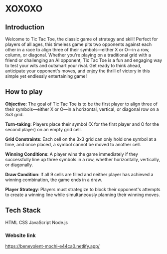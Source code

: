 # XOXOXO



## Introduction
Welcome to Tic Tac Toe, the classic game of strategy and skill! Perfect for players of all ages, this timeless game pits two opponents against each other in a race to align three of their symbols—either X or O—in a row, column, or diagonal. Whether you're playing on a traditional grid with a friend or challenging an AI opponent, Tic Tac Toe is a fun and engaging way to test your wits and outsmart your rival. Get ready to think ahead, anticipate your opponent's moves, and enjoy the thrill of victory in this simple yet endlessly entertaining game!

 

## How to play

**Objective**: The goal of Tic Tac Toe is to be the first player to align three of their symbols—either X or O—in a horizontal, vertical, or diagonal row on a 3x3 grid.

**Turn-taking**: Players place their symbol (X for the first player and O for the second player) on an empty grid cell.

**Grid Constraints**: Each cell on the 3x3 grid can only hold one symbol at a time, and once placed, a symbol cannot be moved to another cell.

**Winning Conditions**: A player wins the game immediately if they successfully line up three symbols in a row, whether horizontally, vertically, or diagonally.

**Draw Condition**: If all 9 cells are filled and neither player has achieved a winning combination, the game ends in a draw.

**Player Strategy**: Players must strategize to block their opponent's attempts to create a winning line while simultaneously planning their winning moves.



## Tech Stack
HTML
CSS
JavaScript
Node.js



### Website link
https://benevolent-mochi-e44ca0.netlify.app/
